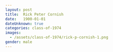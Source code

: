 ```yaml
---
layout: post
title:  Rick Peter Cornish
date:   1900-01-01
dateUnknown: true
categories: class-of-1974
images:
  - /assets/class-of-1974/rick-p-cornish-1.png
gender: male
---
```

